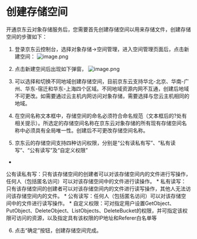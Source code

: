 # **创建存储空间**

开通京东云对象存储服务后，您需要首先创建存储空间以用来存储文件，创建存储空间的步骤如下：

1. 登录京东云控制台，选择对象存储->空间管理，进入空间管理页面后，点击新建空间：
![image.png](https://img1.jcloudcs.com/cms/630544bb-208b-4d14-89fc-0e7206da07b720180211142141.png)

2. 点击新建空间后出现如下弹窗，
![image.png](https://img1.jcloudcs.com/cms/405a3852-fe92-49f4-89fa-35b12027fe5220180211142322.png)

3. 可以选择和切换不同地域创建存储空间，目前京东云支持华北-北京、华南-广州、华东-宿迁和华东-上海四个区域。不同地域资源内网不互通，创建后地域不可更改。如需要通过云主机内网访问对象存储，需要选择与您云主机相同的地域。

4. 在空间名称文本框中，存储空间的命名必须符合命名规范（文本框后的?处有相关提示）。所选定的存储空间名称在京东云对象存储的所有现有存储空间名称中必须具有全局唯一性。创建后不可更改存储空间名称。

5. 京东云的存储空间支持四种访问权限，分别是“公有读私有写”、“私有读写”、“公有读写”及“自定义权限”

* 
公有读私有写：只有该存储空间的创建者可以对该存储空间内的文件进行写操作，任何人（包括匿名访问）可以对该存储空间中的文件进行读操作。
* 
私有读写：只有该存储空间的创建者可以对该存储空间内的文件进行读写操作，其他人无法访问该存储空间内的文件。
* 
公有读写：任何人（包括匿名访问）可以对该存储空间中的文件进行读写操作。
* 
自定义权限：可对指定用户设置GetObject、PutObject、DeleteObject、ListObjects、DeleteBucket的权限，并可指定该权限可访问的资源，以及指定具有该权限的IP地址和Referer白名单等

6. 点击“确定”按钮，创建存储空间完成。